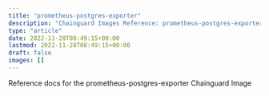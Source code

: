 ```yaml
---
title: "prometheus-postgres-exporter"
description: "Chainguard Images Reference: prometheus-postgres-exporter"
type: "article"
date: 2022-11-28T08:49:15+00:00
lastmod: 2022-11-28T08:49:15+00:00
draft: false
images: []
---
```


Reference docs for the prometheus-postgres-exporter Chainguard Image
